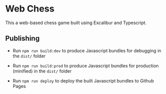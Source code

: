 # Web Chess

This a web-based chess game built using Excalibur and Typescript.

## Publishing

* Run `npm run build:dev` to produce Javascript bundles for debugging in the `dist/` folder
* Run `npm run build:prod` to produce Javascript bundles for production (minified) in the `dist/` folder

* Run `npm run deploy` to deploy the built Javascript bundles to Github Pages